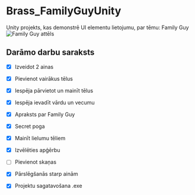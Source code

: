 # Brass_FamilyGuyUnity
Unity projekts, kas demonstrē UI elementu lietojumu, par tēmu: Family Guy
![Family Guy attēls](https://th.bing.com/th/id/R.b15f04623560e36b6fd4efab4e670ffb?rik=QK3nAnRqYIXUrw&riu=http%3a%2f%2fimages6.fanpop.com%2fimage%2fphotos%2f32800000%2ffamily-guy-family-guy-32854231-1600-1200.jpg&ehk=vOPEcj7i7Sbl015bhaCOiaOfEzFkcc4ruvSaz6I6HeI%3d&risl=&pid=ImgRaw&r=0)
## Darāmo darbu saraksts
- [x] Izveidot 2 ainas
- [x] Pievienot vairākus tēlus
- [x] Iespēja pārvietot un mainīt tēlus
- [x] Iespēja ievadīt vārdu un vecumu
- [x] Apraksts par Family Guy
- [x] Secret poga
- [x] Mainīt lielumu tēliem
- [x] Izvēlēties apģērbu
- [ ] Pievienot skaņas
- [x] Pārslēgšanās starp ainām
- [x] Projektu sagatavošana .exe





